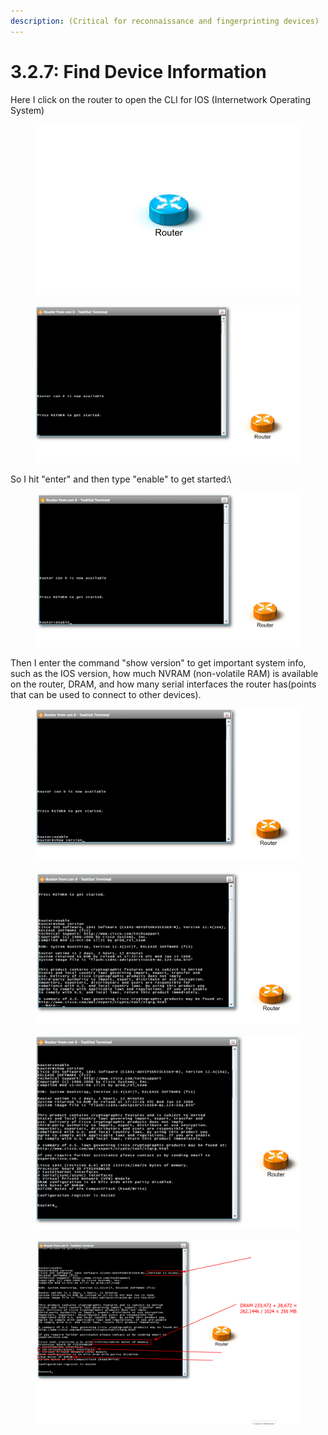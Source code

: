 ```yaml
---
description: (Critical for reconnaissance and fingerprinting devices)
---
```


# 3.2.7: Find Device Information

Here I click on the router to open the CLI for IOS (Internetwork Operating System)

<figure><img src="../.gitbook/assets/image (14) (1) (1).png" alt=""><figcaption></figcaption></figure>

<figure><img src="../.gitbook/assets/image (15) (1) (1).png" alt=""><figcaption></figcaption></figure>

So I hit "enter" and then type "enable" to get started:\


<figure><img src="../.gitbook/assets/image (17) (1) (1).png" alt=""><figcaption></figcaption></figure>

Then I enter the command "show version" to get important system info, such as the IOS version, how much NVRAM (non-volatile RAM) is available on the router, DRAM, and how many serial interfaces the router has(points that can be used to connect to other devices).

<figure><img src="../.gitbook/assets/image (19) (1) (1).png" alt=""><figcaption></figcaption></figure>

<figure><img src="../.gitbook/assets/image (20) (1) (1).png" alt=""><figcaption></figcaption></figure>

<figure><img src="../.gitbook/assets/image (21) (1) (1).png" alt=""><figcaption></figcaption></figure>

<figure><img src="../.gitbook/assets/image (22) (1) (1).png" alt=""><figcaption></figcaption></figure>
